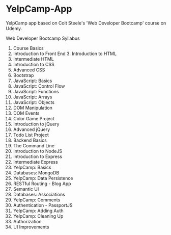 # YelpCamp-App
YelpCamp app based on Colt Steele's 'Web Developer Bootcamp' course on Udemy.

 Web Developer Bootcamp
Syllabus
1. Course Basics
2. Introduction to Front End 3. Introduction to HTML
4. Intermediate HTML
5. Introduction to CSS
6. Advanced CSS
7. Bootstrap
8. JavaScript: Basics
9. JavaScript: Control Flow
10. JavaScript: Functions
11. JavaScript: Arrays
12. JavaScript: Objects
13. DOM Manipulation
14. DOM Events
15. Color Game Project
16. Introduction to jQuery
17. Advanced jQuery
18. Todo List Project
19. Backend Basics
20. The Command Line
21. Introduction to NodeJS
22. Introduction to Express
23. Intermediate Express
24. YelpCamp: Basics
25. Databases: MongoDB
26. YelpCamp: Data Persistence
27. RESTful Routing - Blog App
28. Semantic UI
29. Databases: Associations
30. YelpCamp: Comments
31. Authentication - PassportJS
32. YelpCamp: Adding Auth
33. YelpCamp: Cleaning Up
34. Authorization
35. UI Improvements
